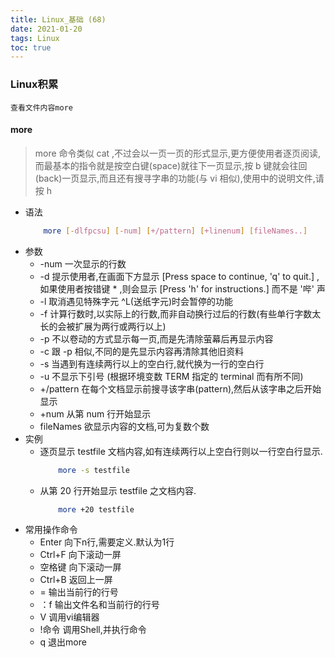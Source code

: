 ```yaml
---
title: Linux_基础 (68)
date: 2021-01-20
tags: Linux
toc: true
---
```


### Linux积累
    查看文件内容more

<!-- more -->

#### more
> more 命令类似 cat ,不过会以一页一页的形式显示,更方便使用者逐页阅读,而最基本的指令就是按空白键(space)就往下一页显示,按 b 键就会往回(back)一页显示,而且还有搜寻字串的功能(与 vi 相似),使用中的说明文件,请按 h 
- 语法
    ```bash
        more [-dlfpcsu] [-num] [+/pattern] [+linenum] [fileNames..]
    ```
- 参数
    * -num 一次显示的行数
    * -d 提示使用者,在画面下方显示 [Press space to continue, 'q' to quit.] ,如果使用者按错键    * ,则会显示 [Press 'h' for instructions.] 而不是 '哔' 声
    * -l 取消遇见特殊字元 ^L(送纸字元)时会暂停的功能
    * -f 计算行数时,以实际上的行数,而非自动换行过后的行数(有些单行字数太长的会被扩展为两行或两行以上)
    * -p 不以卷动的方式显示每一页,而是先清除萤幕后再显示内容
    * -c 跟 -p 相似,不同的是先显示内容再清除其他旧资料
    * -s 当遇到有连续两行以上的空白行,就代换为一行的空白行
    * -u 不显示下引号 (根据环境变数 TERM 指定的 terminal 而有所不同)
    * +/pattern 在每个文档显示前搜寻该字串(pattern),然后从该字串之后开始显示
    * +num 从第 num 行开始显示
    * fileNames 欲显示内容的文档,可为复数个数
- 实例
    * 逐页显示 testfile 文档内容,如有连续两行以上空白行则以一行空白行显示.
        ```bash
            more -s testfile
        ```
    * 从第 20 行开始显示 testfile 之文档内容.
        ```bash
            more +20 testfile
        ```
- 常用操作命令
    * Enter 向下n行,需要定义.默认为1行
    * Ctrl+F 向下滚动一屏
    * 空格键 向下滚动一屏
    * Ctrl+B 返回上一屏
    * = 输出当前行的行号
    * ：f 输出文件名和当前行的行号
    * V 调用vi编辑器
    * !命令 调用Shell,并执行命令
    * q 退出more




